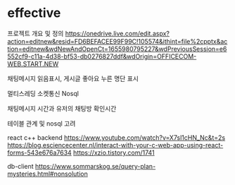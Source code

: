 # effective
프로젝트 개요 및 정의
https://onedrive.live.com/edit.aspx?action=editnew&resid=FD6BEFACEE99F99C!105574&ithint=file%2cpptx&action=editnew&wdNewAndOpenCt=1655980795227&wdPreviousSession=e6552cf9-c11a-4d38-bf53-db0276827ddf&wdOrigin=OFFICECOM-WEB.START.NEW

채팅메시지 읽음표시, 게시글 좋아요 누른 명단 표시

멀티스레딩
소켓통신
Nosql


채팅메시지 시간과
유저의 채팅방 확인시간

테이블 관계 및 nosql 고려


react c++ backend
https://www.youtube.com/watch?v=X7sl1cHN_Nc&t=2s
https://blog.esciencecenter.nl/interact-with-your-c-web-app-using-react-forms-543e676a7634
https://xzio.tistory.com/1741

db-client
https://www.sommarskog.se/query-plan-mysteries.html#nonsolution
